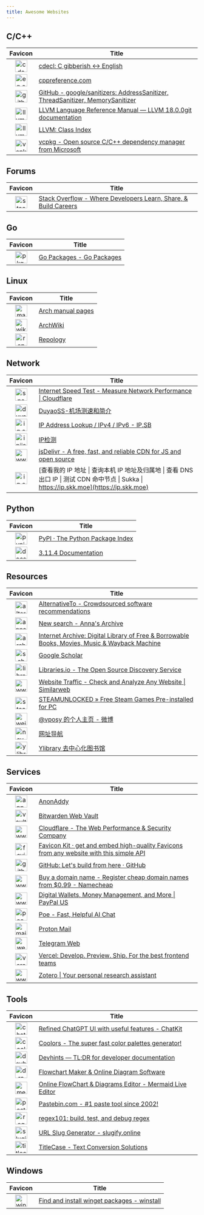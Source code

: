 ```yaml
---
title: Awesome Websites
---
```


## C/C++

|                                                         Favicon                                                          | Title                                                                                                                  |
| :----------------------------------------------------------------------------------------------------------------------: | ---------------------------------------------------------------------------------------------------------------------- |
|           <img src="https://proposed-rose-aardwolf.faviconkit.com/cdecl.org/256" alt="cdecl.org" width="32" />           | [cdecl: C gibberish ↔ English](https://cdecl.org)                                                                     |
| <img src="https://proposed-rose-aardwolf.faviconkit.com/en.cppreference.com/256" alt="en.cppreference.com" width="32" /> | [cppreference.com](https://en.cppreference.com)                                                                        |
|          <img src="https://proposed-rose-aardwolf.faviconkit.com/github.com/256" alt="github.com" width="32" />          | [GitHub - google/sanitizers: AddressSanitizer, ThreadSanitizer, MemorySanitizer](https://github.com/google/sanitizers) |
|            <img src="https://proposed-rose-aardwolf.faviconkit.com/llvm.org/256" alt="llvm.org" width="32" />            | [LLVM Language Reference Manual — LLVM 18.0.0git documentation](https://llvm.org/docs/LangRef.html)                    |
|            <img src="https://proposed-rose-aardwolf.faviconkit.com/llvm.org/256" alt="llvm.org" width="32" />            | [LLVM: Class Index](https://llvm.org/doxygen/classes.html)                                                             |
|            <img src="https://proposed-rose-aardwolf.faviconkit.com/vcpkg.io/256" alt="vcpkg.io" width="32" />            | [vcpkg - Open source C/C++ dependency manager from Microsoft](https://vcpkg.io)                                        |

## Forums

|                                                       Favicon                                                        | Title                                                                                        |
| :------------------------------------------------------------------------------------------------------------------: | -------------------------------------------------------------------------------------------- |
| <img src="https://proposed-rose-aardwolf.faviconkit.com/stackoverflow.com/256" alt="stackoverflow.com" width="32" /> | [Stack Overflow - Where Developers Learn, Share, & Build Careers](https://stackoverflow.com) |

## Go

|                                                Favicon                                                 | Title                                           |
| :----------------------------------------------------------------------------------------------------: | ----------------------------------------------- |
| <img src="https://proposed-rose-aardwolf.faviconkit.com/pkg.go.dev/256" alt="pkg.go.dev" width="32" /> | [Go Packages - Go Packages](https://pkg.go.dev) |

## Linux

|                                                        Favicon                                                         | Title                                          |
| :--------------------------------------------------------------------------------------------------------------------: | ---------------------------------------------- |
|  <img src="https://proposed-rose-aardwolf.faviconkit.com/man.archlinux.org/256" alt="man.archlinux.org" width="32" />  | [Arch manual pages](https://man.archlinux.org) |
| <img src="https://proposed-rose-aardwolf.faviconkit.com/wiki.archlinux.org/256" alt="wiki.archlinux.org" width="32" /> | [ArchWiki](https://wiki.archlinux.org)         |
|       <img src="https://proposed-rose-aardwolf.faviconkit.com/repology.org/256" alt="repology.org" width="32" />       | [Repology](https://repology.org)               |

## Network

|                                                          Favicon                                                           | Title                                                                                                                                      |
| :------------------------------------------------------------------------------------------------------------------------: | ------------------------------------------------------------------------------------------------------------------------------------------ |
| <img src="https://proposed-rose-aardwolf.faviconkit.com/speed.cloudflare.com/256" alt="speed.cloudflare.com" width="32" /> | [Internet Speed Test - Measure Network Performance \| Cloudflare](https://speed.cloudflare.com)                                            |
|          <img src="https://proposed-rose-aardwolf.faviconkit.com/duyaoss.com/256" alt="duyaoss.com" width="32" />          | [DuyaoSS-机场测速和简介](https://duyaoss.com)                                                                                              |
|                <img src="https://proposed-rose-aardwolf.faviconkit.com/ip.sb/256" alt="ip.sb" width="32" />                | [IP Address Lookup / IPv4 / IPv6 - IP.SB](https://ip.sb)                                                                                   |
|         <img src="https://proposed-rose-aardwolf.faviconkit.com/ipjiance.com/256" alt="ipjiance.com" width="32" />         | [IP检测](https://ipjiance.com)                                                                                                             |
|     <img src="https://proposed-rose-aardwolf.faviconkit.com/www.jsdelivr.com/256" alt="www.jsdelivr.com" width="32" />     | [jsDelivr - A free, fast, and reliable CDN for JS and open source](https://www.jsdelivr.com)                                               |
|           <img src="https://proposed-rose-aardwolf.faviconkit.com/ip.skk.moe/256" alt="ip.skk.moe" width="32" />           | [查看我的 IP 地址 \| 查询本机 IP 地址及归属地 \| 查看 DNS 出口 IP \| 测试 CDN 命中节点 \| Sukka \| https://ip.skk.moe](https://ip.skk.moe) |

## Python

|                                                     Favicon                                                      | Title                                               |
| :--------------------------------------------------------------------------------------------------------------: | --------------------------------------------------- |
|        <img src="https://proposed-rose-aardwolf.faviconkit.com/pypi.org/256" alt="pypi.org" width="32" />        | [PyPI · The Python Package Index](https://pypi.org) |
| <img src="https://proposed-rose-aardwolf.faviconkit.com/docs.python.org/256" alt="docs.python.org" width="32" /> | [3.11.4 Documentation](https://docs.python.org)     |

## Resources

|                                                        Favicon                                                         | Title                                                                                                                |
| :--------------------------------------------------------------------------------------------------------------------: | -------------------------------------------------------------------------------------------------------------------- |
|  <img src="https://proposed-rose-aardwolf.faviconkit.com/alternativeto.net/256" alt="alternativeto.net" width="32" />  | [AlternativeTo - Crowdsourced software recommendations](https://alternativeto.net)                                   |
|  <img src="https://proposed-rose-aardwolf.faviconkit.com/annas-archive.org/256" alt="annas-archive.org" width="32" />  | [New search - Anna's Archive](https://annas-archive.org)                                                             |
|        <img src="https://proposed-rose-aardwolf.faviconkit.com/archive.org/256" alt="archive.org" width="32" />        | [Internet Archive: Digital Library of Free & Borrowable Books, Movies, Music & Wayback Machine](https://archive.org) |
| <img src="https://proposed-rose-aardwolf.faviconkit.com/scholar.google.com/256" alt="scholar.google.com" width="32" /> | [Google Scholar](https://scholar.google.com)                                                                         |
|       <img src="https://proposed-rose-aardwolf.faviconkit.com/libraries.io/256" alt="libraries.io" width="32" />       | [Libraries.io - The Open Source Discovery Service](https://libraries.io)                                             |
| <img src="https://proposed-rose-aardwolf.faviconkit.com/www.similarweb.com/256" alt="www.similarweb.com" width="32" /> | [Website Traffic - Check and Analyze Any Website \| Similarweb](https://www.similarweb.com)                          |
|  <img src="https://proposed-rose-aardwolf.faviconkit.com/steamunlocked.net/256" alt="steamunlocked.net" width="32" />  | [STEAMUNLOCKED » Free Steam Games Pre-installed for PC](https://steamunlocked.net)                                   |
|          <img src="https://proposed-rose-aardwolf.faviconkit.com/weibo.com/256" alt="weibo.com" width="32" />          | [@vposy 的个人主页 - 微博](https://weibo.com/vposy)                                                                  |
|     <img src="https://proposed-rose-aardwolf.faviconkit.com/nav.yibook.org/256" alt="nav.yibook.org" width="32" />     | [网址导航](https://nav.yibook.org)                                                                                   |
|       <img src="https://proposed-rose-aardwolf.faviconkit.com/ylibrary.org/256" alt="ylibrary.org" width="32" />       | [Ylibrary 去中心化图书馆](https://ylibrary.org)                                                                      |

## Services

|                                                         Favicon                                                          | Title                                                                                                             |
| :----------------------------------------------------------------------------------------------------------------------: | ----------------------------------------------------------------------------------------------------------------- |
|    <img src="https://proposed-rose-aardwolf.faviconkit.com/app.anonaddy.com/256" alt="app.anonaddy.com" width="32" />    | [AnonAddy](https://app.anonaddy.com)                                                                              |
| <img src="https://proposed-rose-aardwolf.faviconkit.com/vault.bitwarden.com/256" alt="vault.bitwarden.com" width="32" /> | [Bitwarden Web Vault](https://vault.bitwarden.com)                                                                |
|  <img src="https://proposed-rose-aardwolf.faviconkit.com/www.cloudflare.com/256" alt="www.cloudflare.com" width="32" />  | [Cloudflare - The Web Performance & Security Company](https://www.cloudflare.com)                                 |
|      <img src="https://proposed-rose-aardwolf.faviconkit.com/faviconkit.com/256" alt="faviconkit.com" width="32" />      | [Favicon Kit · get and embed high-quality Favicons from any website with this simple API](https://faviconkit.com) |
|          <img src="https://proposed-rose-aardwolf.faviconkit.com/github.com/256" alt="github.com" width="32" />          | [GitHub: Let's build from here · GitHub](https://github.com)                                                      |
|   <img src="https://proposed-rose-aardwolf.faviconkit.com/www.namecheap.com/256" alt="www.namecheap.com" width="32" />   | [Buy a domain name - Register cheap domain names from $0.99 - Namecheap](https://www.namecheap.com)               |
|      <img src="https://proposed-rose-aardwolf.faviconkit.com/www.paypal.com/256" alt="www.paypal.com" width="32" />      | [Digital Wallets, Money Management, and More \| PayPal US](https://www.paypal.com)                                |
|             <img src="https://proposed-rose-aardwolf.faviconkit.com/poe.com/256" alt="poe.com" width="32" />             | [Poe - Fast, Helpful AI Chat](https://poe.com)                                                                    |
|      <img src="https://proposed-rose-aardwolf.faviconkit.com/mail.proton.me/256" alt="mail.proton.me" width="32" />      | [Proton Mail](https://mail.proton.me)                                                                             |
|    <img src="https://proposed-rose-aardwolf.faviconkit.com/web.telegram.org/256" alt="web.telegram.org" width="32" />    | [Telegram Web](https://web.telegram.org)                                                                          |
|          <img src="https://proposed-rose-aardwolf.faviconkit.com/vercel.com/256" alt="vercel.com" width="32" />          | [Vercel: Develop. Preview. Ship. For the best frontend teams](https://vercel.com)                                 |
|      <img src="https://proposed-rose-aardwolf.faviconkit.com/www.zotero.org/256" alt="www.zotero.org" width="32" />      | [Zotero \| Your personal research assistant](https://www.zotero.org)                                              |

## Tools

|                                                    Favicon                                                     | Title                                                                            |
| :------------------------------------------------------------------------------------------------------------: | -------------------------------------------------------------------------------- |
|    <img src="https://proposed-rose-aardwolf.faviconkit.com/chatkit.app/256" alt="chatkit.app" width="32" />    | [Refined ChatGPT UI with useful features - ChatKit](https://chatkit.app)         |
|     <img src="https://proposed-rose-aardwolf.faviconkit.com/coolors.co/256" alt="coolors.co" width="32" />     | [Coolors - The super fast color palettes generator!](https://coolors.co)         |
|    <img src="https://proposed-rose-aardwolf.faviconkit.com/devhints.io/256" alt="devhints.io" width="32" />    | [Devhints — TL;DR for developer documentation](https://devhints.io)              |
|        <img src="https://proposed-rose-aardwolf.faviconkit.com/draw.io/256" alt="draw.io" width="32" />        | [Flowchart Maker & Online Diagram Software](https://draw.io)                     |
|   <img src="https://proposed-rose-aardwolf.faviconkit.com/mermaid.live/256" alt="mermaid.live" width="32" />   | [Online FlowChart & Diagrams Editor - Mermaid Live Editor](https://mermaid.live) |
|   <img src="https://proposed-rose-aardwolf.faviconkit.com/pastebin.com/256" alt="pastebin.com" width="32" />   | [Pastebin.com - #1 paste tool since 2002!](https://pastebin.com)                 |
|   <img src="https://proposed-rose-aardwolf.faviconkit.com/regex101.com/256" alt="regex101.com" width="32" />   | [regex101: build, test, and debug regex](https://regex101.com)                   |
| <img src="https://proposed-rose-aardwolf.faviconkit.com/slugify.online/256" alt="slugify.online" width="32" /> | [URL Slug Generator - slugify.online](https://slugify.online)                    |
|  <img src="https://proposed-rose-aardwolf.faviconkit.com/titlecase.com/256" alt="titlecase.com" width="32" />  | [TitleCase - Text Conversion Solutions](https://titlecase.com)                   |

## Windows

|                                                  Favicon                                                   | Title                                                               |
| :--------------------------------------------------------------------------------------------------------: | ------------------------------------------------------------------- |
| <img src="https://proposed-rose-aardwolf.faviconkit.com/winstall.app/256" alt="winstall.app" width="32" /> | [Find and install winget packages - winstall](https://winstall.app) |
